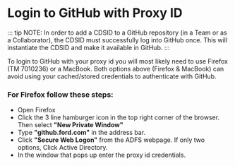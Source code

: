 # Login to GitHub with Proxy ID

::: tip NOTE: In order to add a CDSID to a GitHub repository (in a Team or as a Collaborator), the CDSID must successfully log into GitHub once.  This will instantiate the CDSID and make it available in GitHub.
:::

To login to GitHub with your proxy id you will most likely need to use Firefox (TM 7010236) or a MacBook. 
Both options above (Firefox & MacBook) can avoid using your cached/stored credentials to authenticate with GitHub.

### For Firefox follow these steps:
* Open Firefox
* Click the 3 line hamburger icon in the top right corner of the browser. Then select **"New Private Window"**
* Type **"github.ford.com"** in the address bar.
* Click **"Secure Web Logon"** from the ADFS webpage. If only two options, Click Active Directory.
* In the window that pops up enter the proxy id credentials.